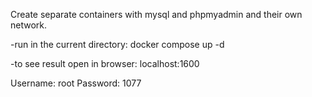 Create separate containers with mysql and phpmyadmin and their own network.

-run in the current directory:
docker compose up -d

-to see result open in browser:
localhost:1600

Username: root
Password: 1077